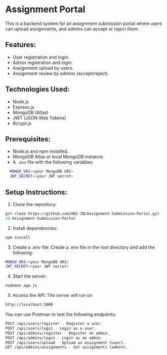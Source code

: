 # Assignment Portal

This is a backend system for an assignment submission portal where users can upload assignments, and admins can accept or reject them.

## Features:
- User registration and login.
- Admin registration and login.
- Assignment upload by users.
- Assignment review by admins (accept/reject).

## Technologies Used:
- Node.js
- Express.js
- MongoDB (Atlas)
- JWT (JSON Web Tokens)
- Bcrypt.js

## Prerequisites:
- Node.js and npm installed.
- MongoDB Atlas or local MongoDB instance.
- A `.env` file with the following variables:
```bash
  MONGO_URI=<your MongoDB URI>
  JWT_SECRET=<your JWT secret>
  ```
## Setup Instructions:
1. Clone the repository:

```bash
git clone https://github.com/ANI-IN/Assignment-Submission-Portal.git
cd Assignment-Submission-Portal
```

2. Install dependencies:
```bash
npm install
```

3. Create a .env file: Create a .env file in the root directory and add the following:
```bash
MONGO_URI=<your MongoDB URI>
JWT_SECRET=<your JWT secret>
```

4. Start the server:
```bash
nodemon app.js
```

5. Access the API: The server will run on 
```bash
http://localhost:3000 
```
You can use Postman to test the following endpoints:
```bash
POST /api/users/register - Register a user.
POST /api/users/login - Login as a user.
POST /api/admins/register - Register an admin.
POST /api/admins/login - Login as an admin.
POST /api/users/upload - Upload an assignment (user).
GET /api/admins/assignments - Get assignments (admin).
```
